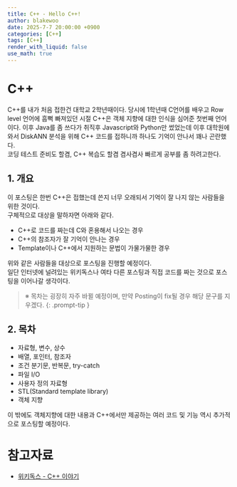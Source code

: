 ```yaml
---
title: C++ - Hello C++!
author: blakewoo
date: 2025-7-7 20:00:00 +0900
categories: [C++]
tags: [C++] 
render_with_liquid: false
use_math: true
---
```


# C++
C++를 내가 처음 접한건 대학교 2학년때이다. 당시에 1학년때 C언어를 배우고 Row level 언어에 흠뻑 빠져있던 시절
C++은 객체 지향에 대한 인식을 심어준 첫번째 언어이다. 이후 Java를 좀 쓰다가 취직후 Javascript와 Python만 썼었는데
이후 대학원에 와서 DiskANN 분석을 위해 C++ 코드를 접하니까 하나도 기억이 안나서 꽤나 곤란했다.   
코딩 테스트 준비도 할겸, C++ 복습도 할겸 겸사겸사 빠르게 공부를 좀 하려고한다.

## 1. 개요
이 포스팅은 한번 C++은 접했는데 쓴지 너무 오래되서 기억이 잘 나지 않는 사람들을 위한 것이다.   
구체적으로 대상을 말하자면 아래와 같다.

- C++로 코드를 짜는데 C와 혼용해서 나오는 경우
- C++의 참조자가 잘 기억이 안나는 경우
- Template이나 C++에서 지원하는 문법이 가물가물한 경우

위와 같은 사람들을 대상으로 포스팅을 진행할 예정이다.  
일단 인터넷에 널려있는 위키독스나 여타 다른 포스팅과 직접 코드를 짜는 것으로 포스팅을 이어나갈 생각이다.

> ※ 목차는 굉장히 자주 바뀔 예정이며, 만약 Posting이 fix될 경우 해당 문구를 지우겠다.
{: .prompt-tip }

## 2. 목차
- 자료형, 변수, 상수
- 배열, 포인터, 참조자
- 조건 분기문, 반복문, try-catch
- 파일 I/O
- 사용자 정의 자료형
- STL(Standard template library)
- 객체 지향

이 밖에도 객체지향에 대한 내용과 C++에서만 제공하는 여러 코드 및 기능 역시 추가적으로 포스팅할 예정이다.


# 참고자료
- [위키독스 - C++ 이야기](https://wikidocs.net/25044)

